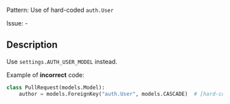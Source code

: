 Pattern: Use of hard-coded `auth.User`

Issue: -

## Description

Use `settings.AUTH_USER_MODEL` instead.

Example of **incorrect** code:


```python
class PullRequest(models.Model):
    author = models.ForeignKey("auth.User", models.CASCADE)  # [hard-coded-auth-user]
```